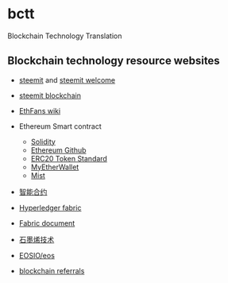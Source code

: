 # bctt
Blockchain Technology Translation

## Blockchain technology resource websites

* [steemit](https://steemit.com/) and [steemit welcome](https://steemit.com/welcome)
* [steemit blockchain](https://steemit.com/trending/blockchain)
* [EthFans wiki](https://github.com/EthFans/wiki/wiki)
* Ethereum Smart contract
    * [Solidity](https://solidity.readthedocs.io/en/latest/index.html)
    * [Ethereum Github](https://github.com/ethereum)
    * [ERC20 Token Standard](https://theethereum.wiki/w/index.php/ERC20_Token_Standard)
    * [MyEtherWallet](https://github.com/MyEtherWallet)
    * [Mist](https://github.com/ethereum/mist)
    
* [智能合约](https://dbarobin.com/2018/01/24/blockchain-smart-contract/)
* [Hyperledger fabric](https://github.com/hyperledger/fabric)
* [Fabric document](http://hyperledger-fabric.readthedocs.io/en/release/)
* [石墨烯技术](https://github.com/cryptonomex/graphene/wiki)
* [EOSIO/eos](https://github.com/EOSIO/eos)
* [blockchain referrals](https://bcage.one/d/24-referrals)
